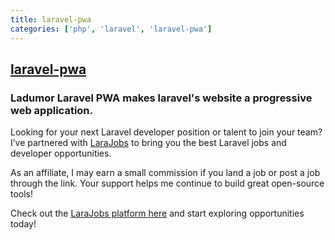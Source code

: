 ```yaml
---
title: laravel-pwa
categories: ['php', 'laravel', 'laravel-pwa']
---
```

## [laravel-pwa](https://github.com/shailesh-ladumor/laravel-pwa)

### Ladumor Laravel PWA makes laravel's website a progressive web application.

Looking for your next Laravel developer position or talent to join your team? I’ve partnered with [LaraJobs](https://larajobs.com/?via=shaileshkumar) to bring you the best Laravel jobs and developer opportunities.

As an affiliate, I may earn a small commission if you land a job or post a job through the link. Your support helps me continue to build great open-source tools!

Check out the [LaraJobs platform here](https://larajobs.com/?via=shaileshkumar) and start exploring opportunities today!
